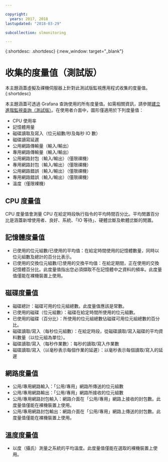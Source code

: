 ```yaml
---

copyright:
  years: 2017, 2018
lastupdated: "2018-03-29"

subcollection: slmonitoring

---
```


{:shortdesc: .shortdesc}
{:new_window: target="_blank"}

# 收集的度量值（測試版）
本主題涵蓋虛擬及祼機伺服器上針對此測試版監視應用程式收集的度量值。
{:shortdesc}

本主題涵蓋可透過 Grafana 查詢使用的所有度量值。如需相關資訊，請參閱[建立進階監視查詢（測試版）](/docs/infrastructure/SLmonitoring?topic=slmonitoring-creating-an-advanced-monitoring-query-beta-#creating-an-advanced-monitoring-query-beta-)。在使用者介面中，圖形僅適用於下列度量值：
* CPU 使用率
* 記憶體用量
* 磁碟讀取及寫入（位元組數/秒及每秒 IO 數）
* 磁碟讀寫延遲
* 公用網路傳輸量（輸入/輸出）
* 專用網路傳輸量（輸入/輸出）
* 公用網路封包（輸入/輸出）（僅限祼機）
* 專用網路封包（輸入/輸出）（僅限祼機）
* 公用網路錯誤（輸入/輸出）（僅限祼機）
* 專用網路錯誤（輸入/輸出）（僅限祼機）
* 溫度（僅限裸機）


## CPU 度量值
  CPU 度量值會測量 CPU 在給定時段執行指令的平均時間百分比。平均閒置百分比是涵蓋新增使用者、良好、系統、「IO 等待」、硬體岔斷及軟體岔斷的閒置。

## 記憶體度量值
* 已使用的位元組數/已使用的平均值：在給定時間使用的記憶體數量，同時以位元組數及總計的百分比表示。
* 已使用的交換位元組數/已使用的交換平均值：在給定期間，正在使用的交換記憶體百分比。此度量值指出您必須擷取不在記憶體中之資料的頻率。此度量值僅能在裸機裝置上使用。

## 磁碟度量值

* 磁碟總計：磁碟可用的位元組總數。此度量值應該是常數。
* 已使用的磁碟（位元組數）：磁碟在給定時間所使用的位元組數。
* 已使用的磁碟（百分比）：所使用的位元組總數佔磁碟可用位元組總數的百分比。
* 磁碟讀取/寫入（每秒位元組數）：在給定時段，從磁碟讀取/寫入磁碟的平均資料數量（以位元組為單位）。
* 磁碟讀取/寫入（每秒作業數）：每秒的讀取/寫入作業數
* 磁碟讀取/寫入（以毫秒表示每個作業的延遲）：以毫秒表示每個讀取/寫入的延遲

## 網路度量值

 * 公用/專用網路輸入：「公用/專用」網路所傳送的位元組數
* 公用/專用網路輸出：「公用/專用」網路所接收的位元組數
* 公用/專用網路封包輸入：網路介面在「公用/專用」網路上接收的封包數。此度量值僅能在裸機裝置上使用。
* 公用/專用網路封包輸出：網路介面在「公用/專用」網路上傳送的封包數。此度量值僅能在裸機裝置上使用。

## 溫度度量值
* 以度（攝氏）測量之系統的平均溫度。此度量值僅能在選取的裸機裝置上使用。
